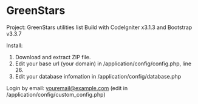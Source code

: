 # GreenStars
Project: GreenStars utilities list
Build with CodeIgniter x3.1.3 and Bootstrap v3.3.7

Install:
1. Download and extract ZIP file.
2. Edit your base url (your domain) in /application/config/config.php, line 26.
3. Edit your database infomation in /application/config/database.php

Login by email: youremail@example.com (edit in /application/config/custom_config.php)
